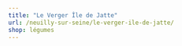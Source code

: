 ```yaml
---
title: "Le Verger Île de Jatte"
url: /neuilly-sur-seine/le-verger-ile-de-jatte/
shop: légumes
---
```

